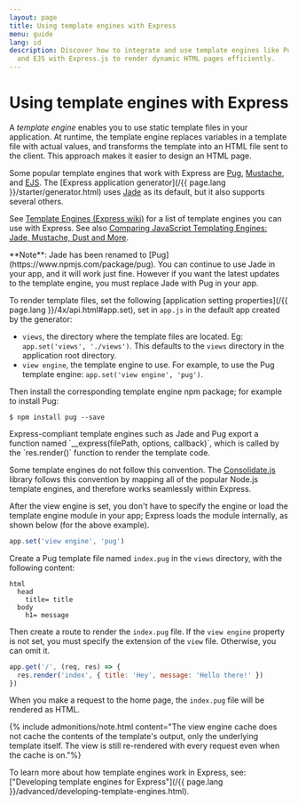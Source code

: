 ```yaml
---
layout: page
title: Using template engines with Express
menu: guide
lang: id
description: Discover how to integrate and use template engines like Pug, Handlebars,
  and EJS with Express.js to render dynamic HTML pages efficiently.
---
```

# Using template engines with Express

A _template engine_ enables you to use static template files in your application. At runtime, the template engine replaces
variables in a template file with actual values, and transforms the template into an HTML file sent to the client.
This approach makes it easier to design an HTML page.

Some popular template engines that work with Express are [Pug](https://pugjs.org/api/getting-started.html),
[Mustache](https://www.npmjs.com/package/mustache), and [EJS](https://www.npmjs.com/package/ejs).
The [Express application generator](/{{ page.lang }}/starter/generator.html) uses [Jade](https://www.npmjs.com/package/jade) as its default, but it also supports several others.

See [Template Engines (Express wiki)](https://github.com/expressjs/express/wiki#template-engines)
for a list of template engines you can use with Express.
See also [Comparing JavaScript Templating Engines: Jade, Mustache, Dust and More](https://web.archive.org/web/20240000000000/https://strongloop.com/strongblog/compare-javascript-templates-jade-mustache-dust/).

<div class="doc-box doc-notice" markdown="1">
**Note**: Jade has been renamed to [Pug](https://www.npmjs.com/package/pug). You can continue to use Jade in your app, and it will work just fine. However if you want the latest updates to the template engine, you must replace Jade with Pug in your app.
</div>

To render template files, set the following [application setting properties](/{{ page.lang }}/4x/api.html#app.set), set in `app.js` in the default app created by the generator:

* `views`, the directory where the template files are located. Eg: `app.set('views', './views')`.
This defaults to the `views` directory in the application root directory.
* `view engine`, the template engine to use. For example, to use the Pug template engine: `app.set('view engine', 'pug')`.

Then install the corresponding template engine npm package; for example to install Pug:

```console
$ npm install pug --save
```

<div class="doc-box doc-notice" markdown="1">
Express-compliant template engines such as Jade and Pug export a function named `__express(filePath, options, callback)`,
which is called by the `res.render()` function to render the template code.

Some template engines do not follow this convention. The [Consolidate.js](https://www.npmjs.org/package/consolidate)
library follows this convention by mapping all of the popular Node.js template engines, and therefore works seamlessly within Express.
</div>

After the view engine is set, you don't have to specify the engine or load the template engine module in your app;
Express loads the module internally, as shown below (for the above example).

```js
app.set('view engine', 'pug')
```

Create a Pug template file named `index.pug` in the `views` directory, with the following content:

```pug
html
  head
    title= title
  body
    h1= message
```

Then create a route to render the `index.pug` file. If the `view engine` property is not set,
you must specify the extension of the `view` file. Otherwise, you can omit it.

```js
app.get('/', (req, res) => {
  res.render('index', { title: 'Hey', message: 'Hello there!' })
})
```

When you make a request to the home page, the `index.pug` file will be rendered as HTML.

{% include admonitions/note.html content="The view engine cache does not cache the contents of the template's output, only the underlying template itself. The view is still re-rendered with every request even when the cache is on."%}

To learn more about how template engines work in Express, see:
["Developing template engines for Express"](/{{ page.lang }}/advanced/developing-template-engines.html).
